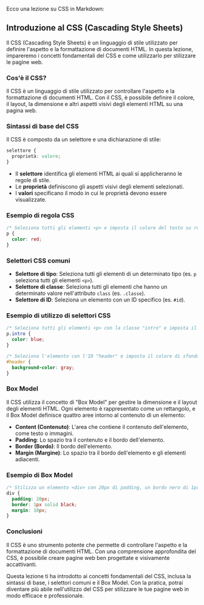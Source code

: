 Ecco una lezione su CSS in Markdown:

## Introduzione al CSS (Cascading Style Sheets)

Il CSS (Cascading Style Sheets) è un linguaggio di stile utilizzato per definire l'aspetto e la formattazione di documenti HTML. In questa lezione, impareremo i concetti fondamentali del CSS e come utilizzarlo per stilizzare le pagine web.

### Cos'è il CSS?

Il CSS è un linguaggio di stile utilizzato per controllare l'aspetto e la formattazione di documenti HTML. Con il CSS, è possibile definire il colore, il layout, la dimensione e altri aspetti visivi degli elementi HTML su una pagina web.

### Sintassi di base del CSS

Il CSS è composto da un selettore e una dichiarazione di stile:

```css
selettore {
  proprietà: valore;
}
```

- Il **selettore** identifica gli elementi HTML ai quali si applicheranno le regole di stile.
- Le **proprietà** definiscono gli aspetti visivi degli elementi selezionati.
- I **valori** specificano il modo in cui le proprietà devono essere visualizzate.

### Esempio di regola CSS

```css
/* Seleziona tutti gli elementi <p> e imposta il colore del testo su rosso */
p {
  color: red;
}
```

### Selettori CSS comuni

- **Selettore di tipo**: Seleziona tutti gli elementi di un determinato tipo (es. `p` seleziona tutti gli elementi `<p>`).
- **Selettore di classe**: Seleziona tutti gli elementi che hanno un determinato valore nell'attributo `class` (es. `.classe`).
- **Selettore di ID**: Seleziona un elemento con un ID specifico (es. `#id`).

### Esempio di utilizzo di selettori CSS

```css
/* Seleziona tutti gli elementi <p> con la classe "intro" e imposta il colore del testo su blu */
p.intro {
  color: blue;
}

/* Seleziona l'elemento con l'ID "header" e imposta il colore di sfondo su grigio */
#header {
  background-color: gray;
}
```

### Box Model

Il CSS utilizza il concetto di "Box Model" per gestire la dimensione e il layout degli elementi HTML. Ogni elemento è rappresentato come un rettangolo, e il Box Model definisce quattro aree intorno al contenuto di un elemento:

- **Content (Contenuto)**: L'area che contiene il contenuto dell'elemento, come testo o immagini.
- **Padding**: Lo spazio tra il contenuto e il bordo dell'elemento.
- **Border (Bordo)**: Il bordo dell'elemento.
- **Margin (Margine)**: Lo spazio tra il bordo dell'elemento e gli elementi adiacenti.

### Esempio di Box Model

```css
/* Stilizza un elemento <div> con 20px di padding, un bordo nero di 1px e un margine di 10px */
div {
  padding: 20px;
  border: 1px solid black;
  margin: 10px;
}
```

### Conclusioni

Il CSS è uno strumento potente che permette di controllare l'aspetto e la formattazione di documenti HTML. Con una comprensione approfondita del CSS, è possibile creare pagine web ben progettate e visivamente accattivanti.

Questa lezione ti ha introdotto ai concetti fondamentali del CSS, inclusa la sintassi di base, i selettori comuni e il Box Model. Con la pratica, potrai diventare più abile nell'utilizzo del CSS per stilizzare le tue pagine web in modo efficace e professionale.
